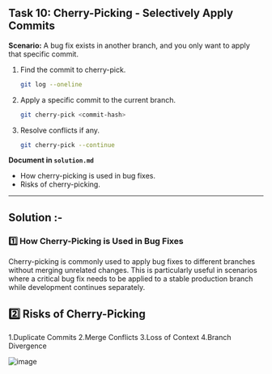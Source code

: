## **Task 10: Cherry-Picking - Selectively Apply Commits**  
**Scenario:** A bug fix exists in another branch, and you only want to apply that specific commit.  

1. Find the commit to cherry-pick.  
   ```bash
   git log --oneline
   ```  
2. Apply a specific commit to the current branch.  
   ```bash
   git cherry-pick <commit-hash>
   ```  
3. Resolve conflicts if any.  
   ```bash
   git cherry-pick --continue
   ```  

**Document in `solution.md`**  
- How cherry-picking is used in bug fixes.  
- Risks of cherry-picking.  

---
## Solution :-

### 1️⃣ How Cherry-Picking is Used in Bug Fixes

Cherry-picking is commonly used to apply bug fixes to different branches without merging unrelated changes. This is particularly useful in scenarios where a critical bug fix needs to be applied to a stable production branch while development continues separately.

## 2️⃣ Risks of Cherry-Picking

1.Duplicate Commits
2.Merge Conflicts
3.Loss of Context
4.Branch Divergence


![image](https://github.com/user-attachments/assets/cf776913-aa24-42bb-88fb-cd25629f0a8f)
